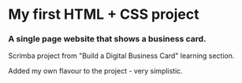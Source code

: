 # My first HTML + CSS project

### A single page website that shows a business card.

Scrimba project from "Build a Digital Business Card" learning section.

Added my own flavour to the project - very simplistic.

